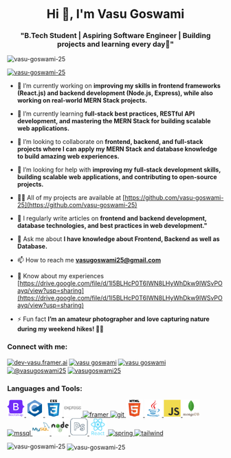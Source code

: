 <h1 align="center">Hi 👋, I'm Vasu Goswami</h1>
<h3 align="center">"B.Tech Student | Aspiring Software Engineer | Building projects and learning every day🚀"</h3>

<p align="left"> <img src="https://komarev.com/ghpvc/?username=vasu-goswami-25&label=Profile%20views&color=0e75b6&style=flat" alt="vasu-goswami-25" /> </p>

<p align="left"> <a href="https://github.com/ryo-ma/github-profile-trophy"><img src="https://github-profile-trophy.vercel.app/?username=vasu-goswami-25" alt="vasu-goswami-25" /></a> </p>

- 🔭 I’m currently working on **improving my skills in frontend frameworks (React.js) and backend development (Node.js, Express), while also working on real-world MERN Stack projects.**

- 🌱 I’m currently learning **full-stack best practices, RESTful API development, and mastering the MERN Stack for building scalable web applications.**

- 👯 I’m looking to collaborate on **frontend, backend, and full-stack projects where I can apply my MERN Stack and database knowledge to build amazing web experiences.**

- 🤝 I’m looking for help with **improving my full-stack development skills, building scalable web applications, and contributing to open-source projects.**

- 👨‍💻 All of my projects are available at [https://github.com/vasu-goswami-25](https://github.com/vasu-goswami-25)

- 📝 I regularly write articles on **frontend and backend development, database technologies, and best practices in web development."**

- 💬 Ask me about **I have knowledge about Frontend, Backend as well as Database.**

- 📫 How to reach me **vasugoswami25@gmail.com**

- 📄 Know about my experiences [https://drive.google.com/file/d/1I5BLHcP0T6IWN8LHyWhDkw9IWSvPOayq/view?usp=sharing](https://drive.google.com/file/d/1I5BLHcP0T6IWN8LHyWhDkw9IWSvPOayq/view?usp=sharing)

- ⚡ Fun fact **I’m an amateur photographer and love capturing nature during my weekend hikes! 📸🌲**

<h3 align="left">Connect with me:</h3>
<p align="left">
<a href="https://dev.to/dev-vasu.framer.ai" target="blank"><img align="center" src="https://raw.githubusercontent.com/rahuldkjain/github-profile-readme-generator/master/src/images/icons/Social/devto.svg" alt="dev-vasu.framer.ai" height="30" width="40" /></a>
<a href="https://linkedin.com/in/vasu goswami" target="blank"><img align="center" src="https://raw.githubusercontent.com/rahuldkjain/github-profile-readme-generator/master/src/images/icons/Social/linked-in-alt.svg" alt="vasu goswami" height="30" width="40" /></a>
<a href="https://fb.com/vasu goswami" target="blank"><img align="center" src="https://raw.githubusercontent.com/rahuldkjain/github-profile-readme-generator/master/src/images/icons/Social/facebook.svg" alt="vasu goswami" height="30" width="40" /></a>
<a href="https://www.hackerrank.com/@vasugoswami25" target="blank"><img align="center" src="https://raw.githubusercontent.com/rahuldkjain/github-profile-readme-generator/master/src/images/icons/Social/hackerrank.svg" alt="@vasugoswami25" height="30" width="40" /></a>
<a href="https://www.leetcode.com/vasugoswami25" target="blank"><img align="center" src="https://raw.githubusercontent.com/rahuldkjain/github-profile-readme-generator/master/src/images/icons/Social/leet-code.svg" alt="vasugoswami25" height="30" width="40" /></a>
</p>

<h3 align="left">Languages and Tools:</h3>
<p align="left"> <a href="https://getbootstrap.com" target="_blank" rel="noreferrer"> <img src="https://raw.githubusercontent.com/devicons/devicon/master/icons/bootstrap/bootstrap-plain-wordmark.svg" alt="bootstrap" width="40" height="40"/> </a> <a href="https://www.cprogramming.com/" target="_blank" rel="noreferrer"> <img src="https://raw.githubusercontent.com/devicons/devicon/master/icons/c/c-original.svg" alt="c" width="40" height="40"/> </a> <a href="https://www.w3schools.com/css/" target="_blank" rel="noreferrer"> <img src="https://raw.githubusercontent.com/devicons/devicon/master/icons/css3/css3-original-wordmark.svg" alt="css3" width="40" height="40"/> </a> <a href="https://expressjs.com" target="_blank" rel="noreferrer"> <img src="https://raw.githubusercontent.com/devicons/devicon/master/icons/express/express-original-wordmark.svg" alt="express" width="40" height="40"/> </a> <a href="https://www.framer.com/" target="_blank" rel="noreferrer"> <img src="https://www.vectorlogo.zone/logos/framer/framer-icon.svg" alt="framer" width="40" height="40"/> </a> <a href="https://git-scm.com/" target="_blank" rel="noreferrer"> <img src="https://www.vectorlogo.zone/logos/git-scm/git-scm-icon.svg" alt="git" width="40" height="40"/> </a> <a href="https://www.w3.org/html/" target="_blank" rel="noreferrer"> <img src="https://raw.githubusercontent.com/devicons/devicon/master/icons/html5/html5-original-wordmark.svg" alt="html5" width="40" height="40"/> </a> <a href="https://www.java.com" target="_blank" rel="noreferrer"> <img src="https://raw.githubusercontent.com/devicons/devicon/master/icons/java/java-original.svg" alt="java" width="40" height="40"/> </a> <a href="https://developer.mozilla.org/en-US/docs/Web/JavaScript" target="_blank" rel="noreferrer"> <img src="https://raw.githubusercontent.com/devicons/devicon/master/icons/javascript/javascript-original.svg" alt="javascript" width="40" height="40"/> </a> <a href="https://www.mongodb.com/" target="_blank" rel="noreferrer"> <img src="https://raw.githubusercontent.com/devicons/devicon/master/icons/mongodb/mongodb-original-wordmark.svg" alt="mongodb" width="40" height="40"/> </a> <a href="https://www.microsoft.com/en-us/sql-server" target="_blank" rel="noreferrer"> <img src="https://www.svgrepo.com/show/303229/microsoft-sql-server-logo.svg" alt="mssql" width="40" height="40"/> </a> <a href="https://www.mysql.com/" target="_blank" rel="noreferrer"> <img src="https://raw.githubusercontent.com/devicons/devicon/master/icons/mysql/mysql-original-wordmark.svg" alt="mysql" width="40" height="40"/> </a> <a href="https://nodejs.org" target="_blank" rel="noreferrer"> <img src="https://raw.githubusercontent.com/devicons/devicon/master/icons/nodejs/nodejs-original-wordmark.svg" alt="nodejs" width="40" height="40"/> </a> <a href="https://www.photoshop.com/en" target="_blank" rel="noreferrer"> <img src="https://raw.githubusercontent.com/devicons/devicon/master/icons/photoshop/photoshop-line.svg" alt="photoshop" width="40" height="40"/> </a> <a href="https://reactjs.org/" target="_blank" rel="noreferrer"> <img src="https://raw.githubusercontent.com/devicons/devicon/master/icons/react/react-original-wordmark.svg" alt="react" width="40" height="40"/> </a> <a href="https://spring.io/" target="_blank" rel="noreferrer"> <img src="https://www.vectorlogo.zone/logos/springio/springio-icon.svg" alt="spring" width="40" height="40"/> </a> <a href="https://tailwindcss.com/" target="_blank" rel="noreferrer"> <img src="https://www.vectorlogo.zone/logos/tailwindcss/tailwindcss-icon.svg" alt="tailwind" width="40" height="40"/> </a> </p>

<p><img align="left" src="https://github-readme-stats.vercel.app/api/top-langs?username=vasu-goswami-25&show_icons=true&locale=en&layout=compact" alt="vasu-goswami-25" /></p>

<p>&nbsp;<img align="center" src="https://github-readme-stats.vercel.app/api?username=vasu-goswami-25&show_icons=true&locale=en" alt="vasu-goswami-25" /></p>
